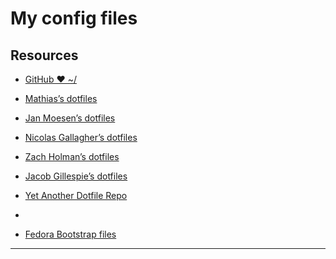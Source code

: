 # My config files

## Resources

* [GitHub ❤ ~/](http://dotfiles.github.com/)
* [Mathias’s dotfiles](https://github.com/mathiasbynens/dotfiles)
* [Jan Moesen’s dotfiles](https://github.com/janmoesen/tilde)
* [Nicolas Gallagher’s dotfiles](https://github.com/necolas/dotfiles)
* [Zach Holman’s dotfiles](https://github.com/holman/dotfiles)
* [Jacob Gillespie’s dotfiles](https://github.com/jacobwg/dotfiles)
* [Yet Another Dotfile Repo](https://github.com/skwp/dotfiles)
* [](https://github.com/bordeltabernacle/dotfiles)

* [Fedora Bootstrap files]()

---
